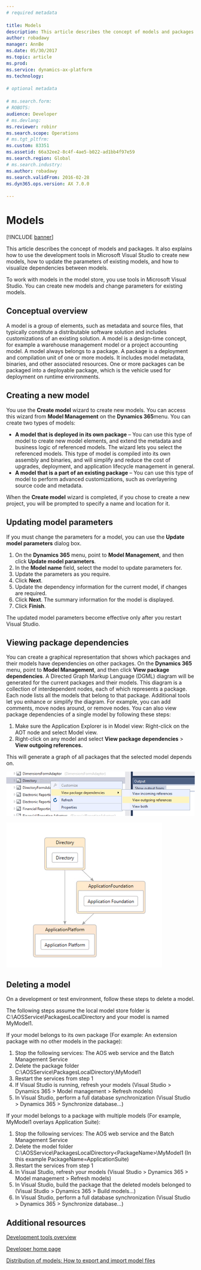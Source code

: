 ```yaml
---
# required metadata

title: Models
description: This article describes the concept of models and packages. It also explains how to use the Development tools in Microsoft Visual Studio to create new models, how to update the parameters of existing models, and how to visualize dependencies between models.
author: robadawy
manager: AnnBe
ms.date: 05/30/2017
ms.topic: article
ms.prod: 
ms.service: dynamics-ax-platform
ms.technology: 

# optional metadata

# ms.search.form: 
# ROBOTS: 
audience: Developer
# ms.devlang: 
ms.reviewer: robinr
ms.search.scope: Operations
# ms.tgt_pltfrm: 
ms.custom: 83351
ms.assetid: 66a32ee2-8c4f-4ae5-b022-ad1bb4f97e59
ms.search.region: Global
# ms.search.industry: 
ms.author: robadawy
ms.search.validFrom: 2016-02-28
ms.dyn365.ops.version: AX 7.0.0

---
```


# Models

[!INCLUDE [banner](../includes/banner.md)]

This article describes the concept of models and packages. It also explains how to use the development tools in Microsoft Visual Studio to create new models, how to update the parameters of existing models, and how to visualize dependencies between models.

To work with models in the model store, you use tools in Microsoft Visual Studio. You can create new models and change parameters for existing models.

## Conceptual overview
A model is a group of elements, such as metadata and source files, that typically constitute a distributable software solution and includes customizations of an existing solution. A model is a design-time concept, for example a warehouse management model or a project accounting model. A model always belongs to a package. A package is a deployment and compilation unit of one or more models. It includes model metadata, binaries, and other associated resources. One or more packages can be packaged into a deployable package, which is the vehicle used for deployment on runtime environments.

<!--The [Packages, models, and projects](https://mix.office.com/watch/ies6lyit6773) Office Mix describes models and packages and how they relate to each other.-->

## Creating a new model
You use the **Create model** wizard to create new models. You can access this wizard from **Model Management** on the **Dynamics 365**menu. You can create two types of models:

-   **A model that is deployed in its own package** – You can use this type of model to create new model elements, and extend the metadata and business logic of referenced models. The wizard lets you select the referenced models. This type of model is compiled into its own assembly and binaries, and will simplify and reduce the cost of upgrades, deployment, and application lifecycle management in general.
-   **A model that is a part of an existing package** – You can use this type of model to perform advanced customizations, such as overlayering source code and metadata.

When the **Create model** wizard is completed, if you chose to create a new project, you will be prompted to specify a name and location for it.

## Updating model parameters
If you must change the parameters for a model, you can use the **Update model parameters** dialog box.

1.  On the **Dynamics 365** menu, point to **Model Management**, and then click **Update model parameters**.
2.  In the **Model name** field, select the model to update parameters for.
3.  Update the parameters as you require.
4.  Click **Next**.
5.  Update the dependency information for the current model, if changes are required.
6.  Click **Next**. The summary information for the model is displayed.
7.  Click **Finish**.

The updated model parameters become effective only after you restart Visual Studio.

## Viewing package dependencies
You can create a graphical representation that shows which packages and their models have dependencies on other packages. On the **Dynamics 365** menu, point to **Model Management**, and then click **View package dependencies**. A Directed Graph Markup Language (DGML) diagram will be generated for the current packages and their models. This diagram is a collection of interdependent nodes, each of which represents a package. Each node lists all the models that belong to that package. Additional tools let you enhance or simplify the diagram. For example, you can add comments, move nodes around, or remove nodes. You can also view package dependencies of a single model by following these steps:

1.  Make sure the Application Explorer is in Model view: Right-click on the AOT node and select Model view.
2.  Right-click on any model and select **View package dependencies** > **View outgoing references.**

This will generate a graph of all packages that the selected model depends on. 

![view dependencies](./media/viewdependencies2.png) 

![directory dependencies](./media/directorydependencies.png)

## Deleting a model
On a development or test environment, follow these steps to delete a model.

The following steps assume the local model store folder is C:\AOSService\PackagesLocalDirectory and your model is named MyModel1.

If your model belongs to its own package (For example: An extension package with no other models in the package):
1. Stop the following services: The AOS web service and the Batch Management Service
2. Delete the package folder  C:\AOSService\PackagesLocalDirectory\MyModel1
3. Restart the services from step 1
4. If Visual Studio is running, refresh your models (Visual Studio > Dynamics 365 > Model management > Refresh models)
5. In Visual Studio, perform a full database synchronization (Visual Studio > Dynamics 365 > Synchronize database...)

If your model belongs to a package with multiple models (For example, MyModel1 overlays Application Suite):
1. Stop the following services: The AOS web service and the Batch Management Service
2. Delete the model folder  C:\AOSService\PackagesLocalDirectory\<PackageName>\MyModel1 (In this example PackageName=ApplicationSuite)
3. Restart the services from step 1
4. In Visual Studio, refresh your models (Visual Studio > Dynamics 365 > Model management > Refresh models)
5. In Visual Studio, build the package that the deleted models belonged to (Visual Studio > Dynamics 365 > Build models...)
6. In Visual Studio, perform a full database synchronization (Visual Studio > Dynamics 365 > Synchronize database...)

## Additional resources

[Development tools overview](development-tools-overview.md)

[Developer home page](developer-home-page.md)

[Distribution of models: How to export and import model files](models-export-import.md)



